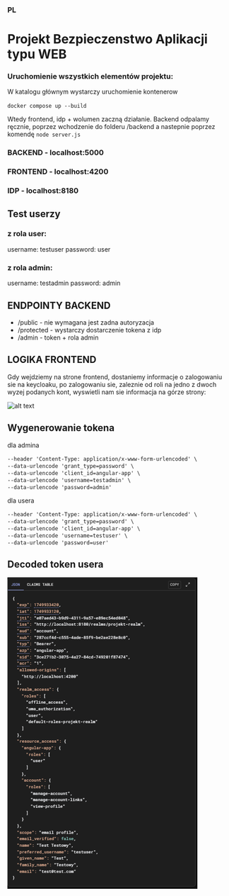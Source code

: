 ### PL
#  Projekt Bezpieczenstwo Aplikacji typu WEB

### Uruchomienie wszystkich elementów projektu:

W katalogu głównym wystarczy uruchomienie kontenerow

``` docker compose up --build ```

Wtedy frontend, idp + wolumen zaczną działanie.
Backend odpalamy ręcznie, poprzez wchodzenie do folderu /backend
a nastepnie poprzez komendę
``` node server.js ```

### BACKEND - localhost:5000
### FRONTEND - localhost:4200
### IDP - localhost:8180

## Test userzy

### z rola user:
username: testuser
password: user

### z rola admin:
username: testadmin
password: admin

## ENDPOINTY BACKEND

- /public - nie wymagana jest zadna autoryzacja
- /protected - wystarczy dostarczenie tokena z idp
- /admin - token + rola admin

## LOGIKA FRONTEND

Gdy wejdziemy na strone frontend, dostaniemy informacje o zalogowaniu sie na keycloaku, po zalogowaniu sie, zaleznie od roli na jedno z dwoch wyzej podanych kont, wyswietli nam sie informacja na górze strony:

![alt text]({69DACFC6-9BB4-455A-9BEE-D2EDA2CDD82C}.png)

## Wygenerowanie tokena
dla admina

``` curl --location 'http://localhost:8180/realms/projekt-realm/protocol/openid-connect/token' \
--header 'Content-Type: application/x-www-form-urlencoded' \
--data-urlencode 'grant_type=password' \
--data-urlencode 'client_id=angular-app' \
--data-urlencode 'username=testadmin' \
--data-urlencode 'password=admin'
```
dla usera
``` curl --location 'http://localhost:8180/realms/projekt-realm/protocol/openid-connect/token' \
--header 'Content-Type: application/x-www-form-urlencoded' \
--data-urlencode 'grant_type=password' \
--data-urlencode 'client_id=angular-app' \
--data-urlencode 'username=testuser' \
--data-urlencode 'password=user'
```

## Decoded token usera
![alt text]({98102D61-5C55-41C0-BC19-83B1F310DCC7}.png)